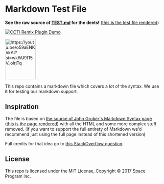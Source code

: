 # Markdown Test File

**See the raw source of [TEST.md](https://raw.githubusercontent.com/mxstbr/markdown-test-file/master/TEST.md) for the deets!** ([this is the test file rendered](./TEST.md))

[![COTI Remix Plugin Demo](https://i.ytimg.com/vi/o59aENKhkAI/0.jpg)](https://youtu.be/o59aENKhkAI?si=wkWJ9f15V_oirjTq)

<p><a href="https://youtu.be/o59aENKhkAI?si=wkWJ9f15V_oirjTq">
<img src="https://i.ytimg.com/vi/o59aENKhkAI/0.jpg" alt="https://youtu.be/o59aENKhkAI?si=wkWJ9f15V_oirjTq" width="100" height="132">
</a></p>

This repo contains a markdown file which covers a lot of the syntax. We use it for testing our markdown support.

## Inspiration

The file is based on [the source of John Gruber's Markdown Syntax page](https://daringfireball.net/projects/markdown/syntax.text) ([this is the page rendered](https://daringfireball.net/projects/markdown/syntax)) with all the HTML and some more complex stuff removed. (if you want to support the full entirety of Markdown we'd recommend just using the full page instead of this shortened version)

Full credits for that idea go to [this StackOverflow question](https://stackoverflow.com/questions/2238012/need-a-sufficiently-long-complex-markdown-document-for-performance-testing).

## License

This repo is licensed under the MIT License, Copyright © 2017 Space Program Inc.
